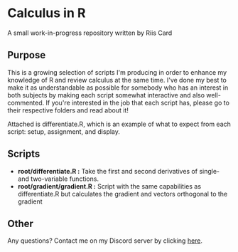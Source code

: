 # Calculus in R
A small work-in-progress repository written by Riis Card

## Purpose
This is a growing selection of scripts I'm producing in order to enhance my knowledge of R and review calculus at the same time.  I've done my best to make it as understandable as possible for somebody who has an interest in both subjects by making each script somewhat interactive and also well-commented.  If you're interested in the job that each script has, please go to their respective folders and read about it!

Attached is differentiate.R, which is an example of what to expect from each script: setup, assignment, and display.

## Scripts
* **root/differentiate.R :** Take the first and second derivatives of single- and two-variable functions.
* **root/gradient/gradient.R :** Script with the same capabilities as differentiate.R but calculates the gradient and vectors orthogonal to the gradient

## Other
Any questions? Contact me on my Discord server by clicking [here](https://discord.gg/cfMrWn9).